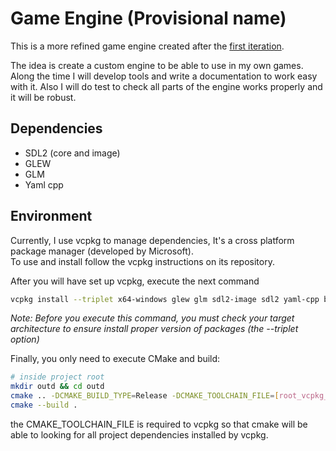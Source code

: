 # Game Engine (Provisional name)

This is a more refined game engine created after the [first iteration](https://github.com/Croer01/tic-tac-toe).

The idea is create a custom engine to be able to use in my own games.  
Along the time I will develop tools and write a documentation to work easy with it.
Also I will do test to check all parts of the engine works properly and it will be robust.

## Dependencies
 - SDL2 (core and image)
 - GLEW
 - GLM
 - Yaml cpp
 
 ## Environment
 Currently, I use vcpkg to manage dependencies, It's a cross platform package manager (developed by Microsoft).  
 To use and install follow the vcpkg instructions on its repository.
 
 After you will have set up vcpkg, execute the next command 
 
 ~~~ bash
 vcpkg install --triplet x64-windows glew glm sdl2-image sdl2 yaml-cpp box2d
 ~~~
 
 _Note: Before you execute this command, you must check your target architecture to ensure install proper version of packages (the --triplet option)_
 
 Finally, you only need to execute CMake and build:
 
 ~~~ bash
 # inside project root
 mkdir outd && cd outd
 cmake .. -DCMAKE_BUILD_TYPE=Release -DCMAKE_TOOLCHAIN_FILE=[root_vcpkg_directory]/scripts/buildsystems/vcpkg.cmake
 cmake --build .
 ~~~
 
 the CMAKE_TOOLCHAIN_FILE is required to vcpkg so that cmake will be able to looking for all project dependencies installed by vcpkg.